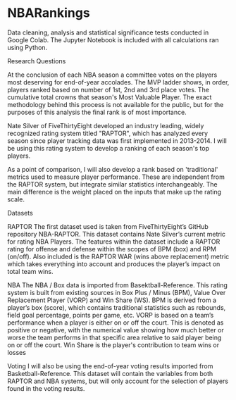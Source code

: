 # NBARankings

Data cleaning, analysis and statistical significance tests conducted in Google Colab. The Jupyter Notebook is included with all calculations ran using Python. 

Research Questions

At the conclusion of each NBA season a committee votes on the players most deserving for end-of-year accolades. The MVP ladder shows, in order, players ranked based on number of 1st, 2nd and 3rd place votes. The cumulative total crowns that season's Most Valuable Player. The exact methodology behind this process is not available for the public, but for the purposes of this analysis the final rank is of most importance.

Nate Silver of FiveThirtyEight developed an industry leading, widely recognized rating system titled "RAPTOR", which has analyzed every season since player tracking data was first implemented in 2013-2014. I will be using this rating system to develop a ranking of each season's top players.

As a point of comparison, I will also develop a rank based on 'traditional' metrics used to measure player performance. These are independent from the RAPTOR system, but integrate similar statistics interchangeably. The main difference is the weight placed on the inputs that make up the rating scale.

Datasets

RAPTOR The first dataset used is taken from FiveThirtyEight’s GitHub repository NBA-RAPTOR. This dataset contains Nate Silver’s current metric for rating NBA Players. The features within the dataset include a RAPTOR rating for offense and defense within the scopes of BPM (box) and RPM (on/off). Also included is the RAPTOR WAR (wins above replacement) metric which takes everything into account and produces the player’s impact on total team wins.

NBA The NBA / Box data is imported from Basektball-Reference. This rating system is built from existing sources in Box Plus / Minus (BPM), Value Over Replacement Player (VORP) and Win Share (WS). BPM is derived from a player’s box (score), which contains traditional statistics such as rebounds, field goal percentage, points per game, etc. VORP is based on a team’s performance when a player is either on or off the court. This is denoted as positive or negative, with the numerical value showing how much better or worse the team performs in that specific area relative to said player being on or off the court. Win Share is the player's contribution to team wins or losses

Voting I will also be using the end-of-year voting results imported from Basketball-Reference. This dataset will contain the variables from both RAPTOR and NBA systems, but will only account for the selection of players found in the voting results.
